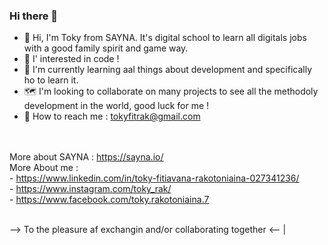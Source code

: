 ### Hi there 👋

- 👋 Hi, I'm Toky from SAYNA. It's digital school to learn all digitals jobs with a good family spirit and game way.
- 👀 I' interested in code !
- 🌱 I'm currently learning aal things about development and specifically ho to learn it.
- 🗺 I'm looking to collaborate on many projects to see all the methodoly development in the world, good luck for me !
- 💌 How to reach me : tokyfitrak@gmail.com

<br><br>
More about SAYNA : https://sayna.io/<br>
More About me : <br>- https://www.linkedin.com/in/toky-fitiavana-rakotoniaina-027341236/<br>
		- https://www.instagram.com/toky_rak/<br>
		- https://www.facebook.com/toky.rakotoniaina.7
<br><br>

--> To the pleasure af exchangin and/or collaborating together <--
|
